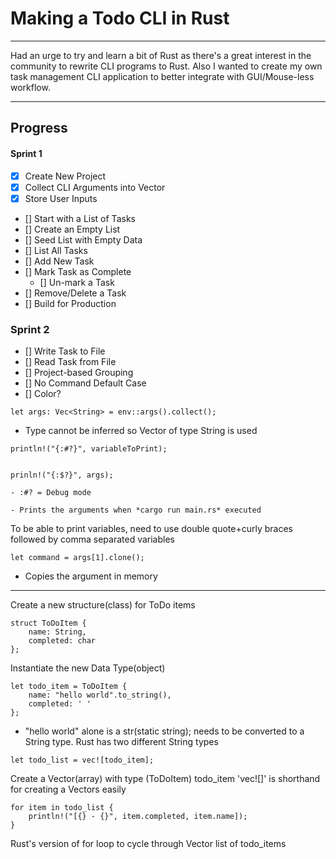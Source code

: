 # Making a Todo CLI in Rust
---

Had an urge to try and learn a bit of Rust as there's a great interest in the community to rewrite CLI programs to Rust. Also I wanted to create my own task management CLI application to better integrate with GUI/Mouse-less workflow.

---
## Progress

#### Sprint 1

* [x] Create New Project
* [x] Collect CLI Arguments into Vector
* [x] Store User Inputs
* [] Start with a List of Tasks 
* [] Create an Empty List 
* [] Seed List with Empty Data
* [] List All Tasks
* [] Add New Task
* [] Mark Task as Complete
	* [] Un-mark a Task
* [] Remove/Delete a Task
* [] Build for Production
 
### Sprint 2

* [] Write Task to File
* [] Read Task from File
* [] Project-based Grouping
* [] No Command Default Case
* [] Color?
 

 ``` let args: Vec<String> = env::args().collect();  ```
 
 - Type cannot be inferred so Vector of type String is used

 ```
 println!("{:#?}", variableToPrint);


 prinln!("{:$?}", args); 
 ```
 

	- :#? = Debug mode
 
	- Prints the arguments when *cargo run main.rs* executed
 
 To be able to print variables, need to use double quote+curly braces followed
 by comma separated variables

 ```
 let command = args[1].clone(); 
 ```
 
- Copies the argument in memory 

---
Create a new structure(class) for ToDo items
```
struct ToDoItem {
	name: String,
	completed: char
};
```

Instantiate the new Data Type(object)
```
let todo_item = ToDoItem {
	name: "hello world".to_string(),
	completed: ' '
};
```

- "hello world" alone is a str(static string); needs to be converted to a String type. Rust has two different String types



```
let todo_list = vec![todo_item];
```
Create a Vector(array) with type (ToDoItem) todo_item
'vec![]' is shorthand for creating a Vectors easily

```
for item in todo_list {
	println!("[{} - {}", item.completed, item.name]);
}
```
Rust's version of for loop to cycle through Vector list of todo_items

